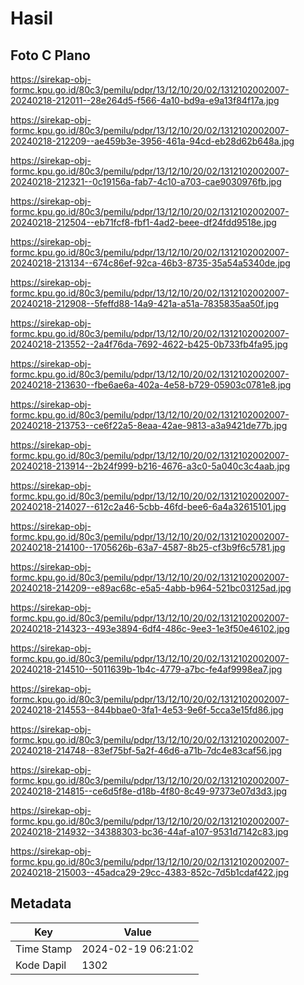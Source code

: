 # Hasil

## Foto C Plano

https://sirekap-obj-formc.kpu.go.id/80c3/pemilu/pdpr/13/12/10/20/02/1312102002007-20240218-212011--28e264d5-f566-4a10-bd9a-e9a13f84f17a.jpg

https://sirekap-obj-formc.kpu.go.id/80c3/pemilu/pdpr/13/12/10/20/02/1312102002007-20240218-212209--ae459b3e-3956-461a-94cd-eb28d62b648a.jpg

https://sirekap-obj-formc.kpu.go.id/80c3/pemilu/pdpr/13/12/10/20/02/1312102002007-20240218-212321--0c19156a-fab7-4c10-a703-cae9030976fb.jpg

https://sirekap-obj-formc.kpu.go.id/80c3/pemilu/pdpr/13/12/10/20/02/1312102002007-20240218-212504--eb71fcf8-fbf1-4ad2-beee-df24fdd9518e.jpg

https://sirekap-obj-formc.kpu.go.id/80c3/pemilu/pdpr/13/12/10/20/02/1312102002007-20240218-213134--674c86ef-92ca-46b3-8735-35a54a5340de.jpg

https://sirekap-obj-formc.kpu.go.id/80c3/pemilu/pdpr/13/12/10/20/02/1312102002007-20240218-212908--5feffd88-14a9-421a-a51a-7835835aa50f.jpg

https://sirekap-obj-formc.kpu.go.id/80c3/pemilu/pdpr/13/12/10/20/02/1312102002007-20240218-213552--2a4f76da-7692-4622-b425-0b733fb4fa95.jpg

https://sirekap-obj-formc.kpu.go.id/80c3/pemilu/pdpr/13/12/10/20/02/1312102002007-20240218-213630--fbe6ae6a-402a-4e58-b729-05903c0781e8.jpg

https://sirekap-obj-formc.kpu.go.id/80c3/pemilu/pdpr/13/12/10/20/02/1312102002007-20240218-213753--ce6f22a5-8eaa-42ae-9813-a3a9421de77b.jpg

https://sirekap-obj-formc.kpu.go.id/80c3/pemilu/pdpr/13/12/10/20/02/1312102002007-20240218-213914--2b24f999-b216-4676-a3c0-5a040c3c4aab.jpg

https://sirekap-obj-formc.kpu.go.id/80c3/pemilu/pdpr/13/12/10/20/02/1312102002007-20240218-214027--612c2a46-5cbb-46fd-bee6-6a4a32615101.jpg

https://sirekap-obj-formc.kpu.go.id/80c3/pemilu/pdpr/13/12/10/20/02/1312102002007-20240218-214100--1705626b-63a7-4587-8b25-cf3b9f6c5781.jpg

https://sirekap-obj-formc.kpu.go.id/80c3/pemilu/pdpr/13/12/10/20/02/1312102002007-20240218-214209--e89ac68c-e5a5-4abb-b964-521bc03125ad.jpg

https://sirekap-obj-formc.kpu.go.id/80c3/pemilu/pdpr/13/12/10/20/02/1312102002007-20240218-214323--493e3894-6df4-486c-9ee3-1e3f50e46102.jpg

https://sirekap-obj-formc.kpu.go.id/80c3/pemilu/pdpr/13/12/10/20/02/1312102002007-20240218-214510--5011639b-1b4c-4779-a7bc-fe4af9998ea7.jpg

https://sirekap-obj-formc.kpu.go.id/80c3/pemilu/pdpr/13/12/10/20/02/1312102002007-20240218-214553--844bbae0-3fa1-4e53-9e6f-5cca3e15fd86.jpg

https://sirekap-obj-formc.kpu.go.id/80c3/pemilu/pdpr/13/12/10/20/02/1312102002007-20240218-214748--83ef75bf-5a2f-46d6-a71b-7dc4e83caf56.jpg

https://sirekap-obj-formc.kpu.go.id/80c3/pemilu/pdpr/13/12/10/20/02/1312102002007-20240218-214815--ce6d5f8e-d18b-4f80-8c49-97373e07d3d3.jpg

https://sirekap-obj-formc.kpu.go.id/80c3/pemilu/pdpr/13/12/10/20/02/1312102002007-20240218-214932--34388303-bc36-44af-a107-9531d7142c83.jpg

https://sirekap-obj-formc.kpu.go.id/80c3/pemilu/pdpr/13/12/10/20/02/1312102002007-20240218-215003--45adca29-29cc-4383-852c-7d5b1cdaf422.jpg


## Metadata

| Key        | Value               |
| ---------- | ------------------- |
| Time Stamp | 2024-02-19 06:21:02 |
| Kode Dapil | 1302                |



